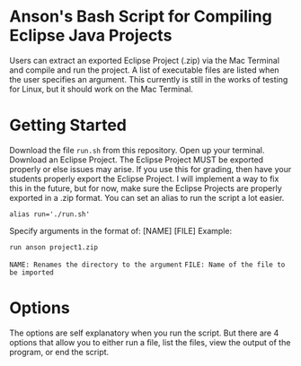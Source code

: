 # Anson's Bash Script for Compiling Eclipse Java Projects
Users can extract an exported Eclipse Project (.zip) via the Mac Terminal and compile and run the project. A list of executable files are listed when the user specifies an argument. This currently is still in the works of testing for Linux, but it should work on the Mac Terminal.
# Getting Started
Download the file `run.sh` from this repository. Open up your terminal. Download an Eclipse Project. The Eclipse Project MUST be exported properly or else issues may arise. If you use this for grading, then have your students properly export the Eclipse Project.
I will implement a way to fix this in the future, but for now, make sure the Eclipse Projects are properly exported in a .zip format. You can set an alias to run the script a lot easier.
```
alias run='./run.sh'
```
Specify arguments in the format of: [NAME] [FILE]
Example:
```
run anson project1.zip
```
`NAME: Renames the directory to the argument`
`FILE: Name of the file to be imported`

# Options
The options are self explanatory when you run the script. But there are 4 options that allow you to either run a file, list the files, view the output of the program, or end the script.
